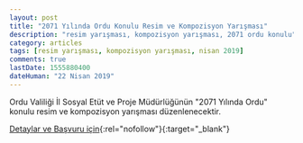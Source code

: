 ```yaml
---
layout: post
title: "2071 Yılında Ordu Konulu Resim ve Kompozisyon Yarışması"
description: "resim yarışması, kompozisyon yarışması, 2071 ordu konulu"
category: articles
tags: [resim yarışması, kompozisyon yarışması, nisan 2019]
comments: true
lastDate: 1555880400
dateHuman: "22 Nisan 2019"
---
```


Ordu Valiliği İl Sosyal Etüt ve Proje Müdürlüğünün "2071 Yılında Ordu" konulu resim ve kompozisyon yarışması düzenlenecektir.

[Detaylar ve Başvuru için](http://orduihl.meb.k12.tr/icerikler/2071-yilinda-ordu-konulu-resim-ve-kompozisyon-yarismasi_6491179.html?utm_source=edebiyatyarismalari.com&utm_medium=affiliate&utm_campaign=cpc){:rel="nofollow"}{:target="_blank"}